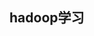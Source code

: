 <!--
 * @Author: zpc 2827985512@qq.com
 * @Date: 2023-06-04 22:41:27
 * @LastEditors: zpc 2827985512@qq.com
 * @LastEditTime: 2023-06-04 23:08:06
 * @FilePath: \repository\hadoop\READEME.md
 * @Description: 这是默认设置,请设置`customMade`, 打开koroFileHeader查看配置 进行设置: https://github.com/OBKoro1/koro1FileHeader/wiki/%E9%85%8D%E7%BD%AE
-->
## hadoop学习